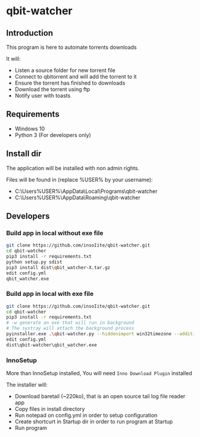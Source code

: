 # qbit-watcher

## Introduction

This program is here to automate torrents downloads

It will:
* Listen a source folder for new torrent file
* Connect to qbitorrent and will add the torrent to it
* Ensure the torrent has finished to downloads
* Download the torrent using ftp
* Notify user with toasts

## Requirements

* Windows 10
* Python 3 (For developers only)

## Install dir

The application will be installed with non admin rights.

Files will be found in (replace %USER% by your username):

* C:\Users\%USER%\AppData\Local\Programs\qbit-watcher
* C:\Users\%USER%\AppData\Roaming\qbit-watcher

## Developers

### Build app in local without exe file

```bash
git clone https://github.com/insoIite/qbit-watcher.git
cd qbit-watcher
pip3 install -r requirements.txt
python setup.py sdist
pip3 install dist\qbit_watcher-X.tar.gz
edit config.yml
qbit_watcher.exe
```

### Build app in local with exe file
```bash
git clone https://github.com/insoIite/qbit-watcher.git
cd qbit-watcher
pip3 install -r requirements.txt
# -w generate an exe that will run in background
# The systray will attach the background process
pyinstaller.exe .\qbit-watcher.py --hiddenimport win32timezone --additional-hooks-dir .\packaging\pyinstaller_hooks\ -w
edit config.yml
dist\qbit-watcher\qbit_watcher.exe
```

### InnoSetup
More than InnoSetup installed, You will need `Inno Download Plugin` installed

The installer will:

* Download baretail (~220ko), that is an open source tail log file reader app
* Copy files in install directory
* Run notepad on config.yml in order to setup configuration
* Create shortcurt in Startup dir in order to run program at Startup
* Run program

